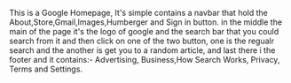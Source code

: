This is a Google Homepage, It's simple contains a navbar that hold the About,Store,Gmail,Images,Humberger and Sign in button.
in the middle the main of the page it's the logo of google and the search bar that you could search from it and then click on one of the two button, one is the regualr search and the another is get you to a random article, and last there i the footer and it contains:- Advertising, Business,How Search Works, Privacy, Terms and Settings.
